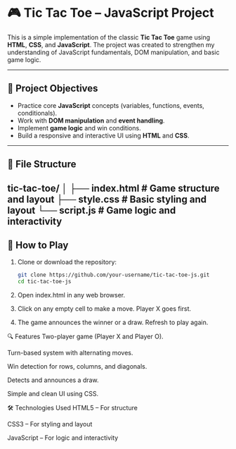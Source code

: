 # 🎮 Tic Tac Toe – JavaScript Project

This is a simple implementation of the classic **Tic Tac Toe** game using **HTML**, **CSS**, and **JavaScript**. The project was created to strengthen my understanding of JavaScript fundamentals, DOM manipulation, and basic game logic.

---

## 📌 Project Objectives

- Practice core **JavaScript** concepts (variables, functions, events, conditionals).
- Work with **DOM manipulation** and **event handling**.
- Implement **game logic** and win conditions.
- Build a responsive and interactive UI using **HTML** and **CSS**.

---

## 📂 File Structure

tic-tac-toe/
│
├── index.html # Game structure and layout
├── style.css # Basic styling and layout
└── script.js # Game logic and interactivity
---

## 🚀 How to Play

1. Clone or download the repository:
   ```bash
   git clone https://github.com/your-username/tic-tac-toe-js.git
   cd tic-tac-toe-js
2. Open index.html in any web browser.

3. Click on any empty cell to make a move. Player X goes first.

4. The game announces the winner or a draw. Refresh to play again.

🔍 Features
Two-player game (Player X and Player O).

Turn-based system with alternating moves.

Win detection for rows, columns, and diagonals.

Detects and announces a draw.

Simple and clean UI using CSS.

🛠️ Technologies Used
HTML5 – For structure

CSS3 – For styling and layout

JavaScript – For logic and interactivity



